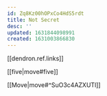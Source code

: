 ```yaml
---
id: Zq8Kz00hOPxCo4HdS5rdt
title: Not Secret
desc: ''
updated: 1631844098991
created: 1631003866830
---
```

[[dendron.ref.links]]

[[five|move#five]]

[[Move|move#^SuO3c4AZXUTl]]

